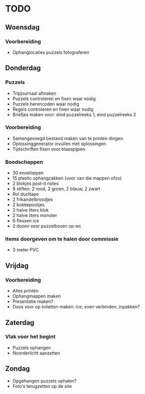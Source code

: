 # TODO

## Woensdag
### Voorbereiding
 * Ophanglocaties puzzels fotograferen

## Donderdag
### Puzzels
 * Tripjournaal afmaken
 * Puzzels controleren en fixen waar nodig
 * Puzzels herencoden waar nodig
 * Regels controleren en fixen waar nodig
 * Briefjes maken voor: eind puzzelreeks 1, eind puzzelreeks 2

### Voorbereiding
 * Samengevoegd bestand maken van te printen dingen
 * Oplossinggenerator invullen met oplossingen
 * Tijdschriften fixen voor blaaspijpen

### Boodschappen
 * 30 enveloppen
 * 15 plastic ophangzakken (voor van die mappen ofzo)
 * 2 blokjes post-it notes
 * 8 stiften: 2 rood, 2 groen, 2 blauw, 2 zwart
 * Rol ducttape
 * 2 frikandelbroodjes
 * 2 bokkepootjes
 * 2 halve liters klok
 * 2 halve liters monster
 * 6 flessen ice
 * 2 dozen voor puzzelboxen op wc

### Items doorgeven om te halen door commissie
 * 3 meter PVC

## Vrijdag
### Voorbereiding
 * Alles printen
 * Ophangmappen maken
 * Presentatie maken?
 * Doos voor op toiletten maken: ice, even verbinden, inpakken?

## Zaterdag
### Vlak voor het begint
 * Puzzels ophangen
 * Noorderlicht aanzetten

## Zondag
 * Opgehangen puzzels ophalen?
 * Foto's terugzetten op de site